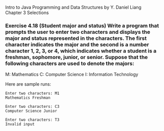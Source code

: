 Intro to Java Programming and Data Structures by Y. Daniel Liang <br/>
Chapter 3 Selections

### Exercise 4.18 (Student major and status) Write a program that prompts the user to enter two characters and displays the major and status represented in the characters. The first character indicates the major and the second is a number character 1, 2, 3, or 4, which indicates whether a student is a freshman, sophomore, junior, or senior. Suppose that the following characters are used to denote the majors: 

M: Mathematics
C: Computer Science
I: Information Technology

Here are sample runs:

    Enter two characters: M1
    Mathematics Freshman
    
    Enter two characters: C3
    Computer Science Junior
    
    Enter two characters: T3
    Invalid input
